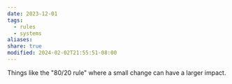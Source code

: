 ```yaml
---
date: 2023-12-01
tags:
  - rules
  - systems
aliases: 
share: true
modified: 2024-02-02T21:55:51-08:00
---
```

Things like the "80/20 rule" where a small change can have a larger impact.

